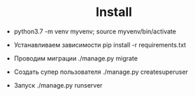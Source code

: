 <h1 align="center" >Install</h1> 

 - python3.7 -m venv myvenv; source myvenv/bin/activate

 - Устанавливаем зависимости pip install -r requirements.txt

 - Проводим миграции ./manage.py migrate

 - Создать супер пользователя ./manage.py createsuperuser

 - Запуск ./manage.py runserver
